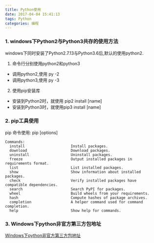 ```yaml
---
title: Python使用
date: 2017-04-04 15:41:13
tags: Python
categories: 编程
---
```

### 1. windows下Python2与Python3共存的使用方法
windows下同时安装了Python2.7.13与Python3.6后,默认的使用python2.
1. 命令行分别使用python2和python3
- 调用python2,使用 py -2
- 调用python3,使用 py -3

2. 使用pip安装库
- 安装到Python2时，就使用 pip2 install [name]
- 安装到Python3时，就使用pip3 install [name]

### 2. pip工具使用
pip 命令使用:
  pip <command> [options]
```
Commands:
  install                     Install packages.
  download                    Download packages.
  uninstall                   Uninstall packages.
  freeze                      Output installed packages in requirements format.
  list                        List installed packages.
  show                        Show information about installed packages.
  check                       Verify installed packages have compatible dependencies.
  search                      Search PyPI for packages.
  wheel                       Build wheels from your requirements.
  hash                        Compute hashes of package archives.
  completion                  A helper command used for command completion.
  help                        Show help for commands.
```

### 3. Windows下python非官方第三方包地址
[Windows下python非官方第三方包地址](http://www.lfd.uci.edu/~gohlke/pythonlibs/#scipy)